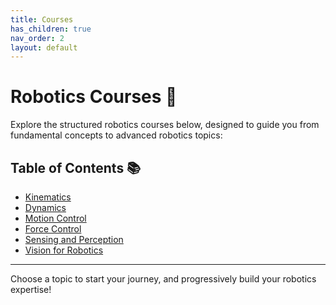 ```yaml
---
title: Courses
has_children: true
nav_order: 2
layout: default
---
```


# Robotics Courses 🚀

Explore the structured robotics courses below, designed to guide you from fundamental concepts to advanced robotics topics:

## Table of Contents 📚

- [Kinematics](docs/kinematics.md)
- [Dynamics](docs/dynamics.md)
- [Motion Control](docs/motion-control.md)
- [Force Control](docs/force-control.md)
- [Sensing and Perception](docs/sensing-and-perception.md)
- [Vision for Robotics](docs/vision-for-robotics.md)

---

Choose a topic to start your journey, and progressively build your robotics expertise!
